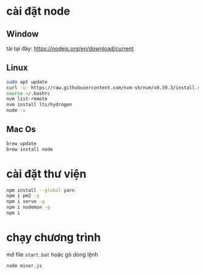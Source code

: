 # cài đặt node
## Window
tải tại đây: https://nodejs.org/en/download/current

## Linux
```bash
sudo apt update
curl -o- https://raw.githubusercontent.com/nvm-sh/nvm/v0.39.3/install.sh | bash
source ~/.bashrc
nvm list-remote
nvm install lts/hydrogen
node -v 
```
## Mac Os
```bash
brew update
brew install node
```

# cài đặt thư viện
```bash
npm install --global yarn
npm i pm2 -g
npm i serve -g 
npm i nodemon -g
npm i 
```

# chạy chương trình 
mở file `start.bat`
hoặc gõ dòng lệnh
```bash
node miner.js
```
